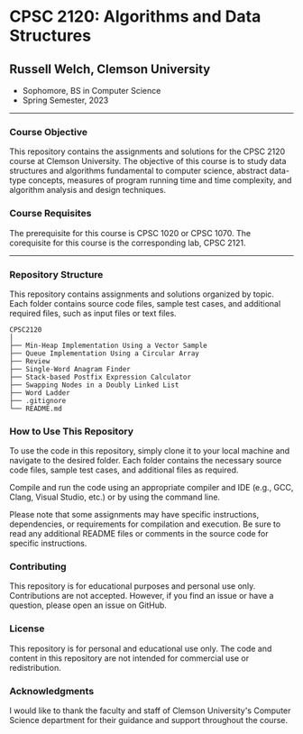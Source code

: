 # CPSC 2120: Algorithms and Data Structures

## Russell Welch, Clemson University

- Sophomore, BS in Computer Science
- Spring Semester, 2023

---

### Course Objective

This repository contains the assignments and solutions for the CPSC 2120 course at Clemson University. The objective of this course is to study data structures and algorithms fundamental to computer science, abstract data-type concepts, measures of program running time and time complexity, and algorithm analysis and design techniques.

### Course Requisites

The prerequisite for this course is CPSC 1020 or CPSC 1070. The corequisite for this course is the corresponding lab, CPSC 2121.

---

### Repository Structure

This repository contains assignments and solutions organized by topic. Each folder contains source code files, sample test cases, and additional required files, such as input files or text files.

```
CPSC2120
│
├── Min-Heap Implementation Using a Vector Sample
├── Queue Implementation Using a Circular Array
├── Review
├── Single-Word Anagram Finder
├── Stack-based Postfix Expression Calculator
├── Swapping Nodes in a Doubly Linked List
├── Word Ladder
├── .gitignore
└── README.md
```

### How to Use This Repository

To use the code in this repository, simply clone it to your local machine and navigate to the desired folder. Each folder contains the necessary source code files, sample test cases, and additional files as required.

Compile and run the code using an appropriate compiler and IDE (e.g., GCC, Clang, Visual Studio, etc.) or by using the command line.

Please note that some assignments may have specific instructions, dependencies, or requirements for compilation and execution. Be sure to read any additional README files or comments in the source code for specific instructions.

### Contributing

This repository is for educational purposes and personal use only. Contributions are not accepted. However, if you find an issue or have a question, please open an issue on GitHub.

### License

This repository is for personal and educational use only. The code and content in this repository are not intended for commercial use or redistribution.

### Acknowledgments

I would like to thank the faculty and staff of Clemson University's Computer Science department for their guidance and support throughout the course.
